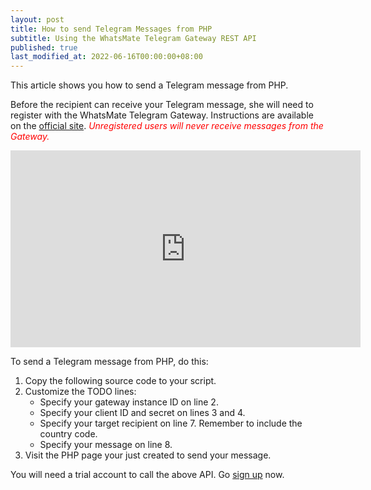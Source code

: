 ```yaml
---
layout: post
title: How to send Telegram Messages from PHP
subtitle: Using the WhatsMate Telegram Gateway REST API
published: true
last_modified_at: 2022-06-16T00:00:00+08:00
---
```


This article shows you how to send a Telegram message from PHP.

Before the recipient can receive your Telegram message, she will need to register with the WhatsMate Telegram Gateway. Instructions are available on the [official site](https://www.whatsmate.net/telegram-gateway-api.html). <span style="color:red">*Unregistered users will never receive messages from the Gateway.*</span>


<iframe width="560" height="315" src="https://www.youtube.com/embed/Mn80_FKLTJM?rel=0&cc_load_policy=1" frameborder="0" allowfullscreen></iframe>


To send a Telegram message from PHP, do this:

1. Copy the following source code to your script.  <script src="https://gist.github.com/whatsmate/d7bb1a9711703874c9d02de104bf8838.js"></script>
2. Customize the TODO lines:
   * Specify your gateway instance ID on line 2.
   * Specify your client ID and secret on lines 3 and 4.
   * Specify your target recipient on line 7. Remember to include the country code.
   * Specify your message on line 8.
3. Visit the PHP page your just created to send your message.


You will need a trial account to call the above API. Go [sign up](https://www.whatsmate.net/telegram-gateway-api.html) now.



<br>
<script async src="//pagead2.googlesyndication.com/pagead/js/adsbygoogle.js"></script>
<ins class="adsbygoogle"
     style="display:inline-block;width:728px;height:90px"
     data-ad-client="ca-pub-7383487179928477"
     data-ad-slot="6959057004"></ins>
<script>
(adsbygoogle = window.adsbygoogle || []).push({});
</script>
<br>

